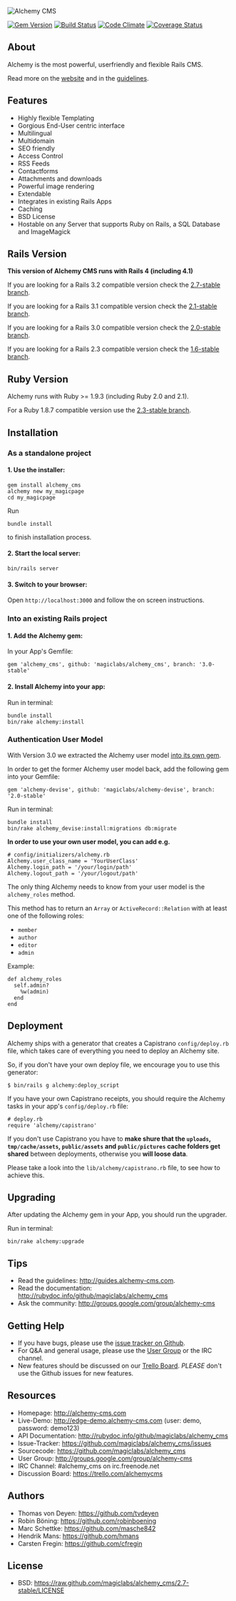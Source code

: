 ![Alchemy CMS](http://alchemy-cms.com/assets/alchemy_logo.svg)

[![Gem Version](https://badge.fury.io/rb/alchemy_cms.png)](http://badge.fury.io/rb/alchemy_cms)
[![Build Status](https://travis-ci.org/magiclabs/alchemy_cms.svg?branch=3.0-stable)](https://travis-ci.org/magiclabs/alchemy_cms) [![Code Climate](https://codeclimate.com/github/magiclabs/alchemy_cms.png)](https://codeclimate.com/github/magiclabs/alchemy_cms) [![Coverage Status](https://coveralls.io/repos/magiclabs/alchemy_cms/badge.png?branch=3.0-stable)](https://coveralls.io/r/magiclabs/alchemy_cms?branch=3.0-stable)

About
-----

Alchemy is the most powerful, userfriendly and flexible Rails CMS.

Read more on the [website](http://alchemy-cms.com) and in the [guidelines](http://guides.alchemy-cms.com).

Features
--------

- Highly flexible Templating
- Gorgious End-User centric interface
- Multilingual
- Multidomain
- SEO friendly
- Access Control
- RSS Feeds
- Contactforms
- Attachments and downloads
- Powerful image rendering
- Extendable
- Integrates in existing Rails Apps
- Caching
- BSD License
- Hostable on any Server that supports Ruby on Rails, a SQL Database and ImageMagick

Rails Version
-------------

**This version of Alchemy CMS runs with Rails 4 (including 4.1)**

If you are looking for a Rails 3.2 compatible version check the [2.7-stable branch](https://github.com/magiclabs/alchemy_cms/tree/2.7-stable).

If you are looking for a Rails 3.1 compatible version check the [2.1-stable branch](https://github.com/magiclabs/alchemy_cms/tree/2.1-stable).

If you are looking for a Rails 3.0 compatible version check the [2.0-stable branch](https://github.com/magiclabs/alchemy_cms/tree/2.0-stable).

If you are looking for a Rails 2.3 compatible version check the [1.6-stable branch](https://github.com/magiclabs/alchemy_cms/tree/1.6-stable).

Ruby Version
------------

Alchemy runs with Ruby >= 1.9.3 (including Ruby 2.0 and 2.1).

For a Ruby 1.8.7 compatible version use the [2.3-stable branch](https://github.com/magiclabs/alchemy_cms/tree/2.3-stable).


Installation
------------

### As a standalone project

#### 1. Use the installer:

    gem install alchemy_cms
    alchemy new my_magicpage
    cd my_magicpage

Run

    bundle install

to finish installation process.

#### 2. Start the local server:

    bin/rails server

#### 3. Switch to your browser:

Open `http://localhost:3000` and follow the on screen instructions.

### Into an existing Rails project

#### 1. Add the Alchemy gem:

In your App's Gemfile:

    gem 'alchemy_cms', github: 'magiclabs/alchemy_cms', branch: '3.0-stable'

#### 2. Install Alchemy into your app:

Run in terminal:

    bundle install
    bin/rake alchemy:install

### Authentication User Model

With Version 3.0 we extracted the Alchemy user model [into its own gem](https://github.com/magiclabs/alchemy-devise).

In order to get the former Alchemy user model back, add the following gem into your Gemfile:

    gem 'alchemy-devise', github: 'magiclabs/alchemy-devise', branch: '2.0-stable'

Run in terminal:

    bundle install
    bin/rake alchemy_devise:install:migrations db:migrate

**In order to use your own user model, you can add e.g.**

    # config/initializers/alchemy.rb
    Alchemy.user_class_name = 'YourUserClass'
    Alchemy.login_path = '/your/login/path'
    Alchemy.logout_path = '/your/logout/path'

The only thing Alchemy needs to know from your user model is the `alchemy_roles` method.

This method has to return an `Array` or `ActiveRecord::Relation` with at least one of the following roles:

* `member`
* `author`
* `editor`
* `admin`

Example:

    def alchemy_roles
      self.admin?
        %w(admin)
      end
    end

Deployment
----------

Alchemy ships with a generator that creates a Capistrano `config/deploy.rb` file, which
takes care of everything you need to deploy an Alchemy site.

So, if you don't have your own deploy file, we encourage you to use this generator:

    $ bin/rails g alchemy:deploy_script

If you have your own Capistrano receipts, you should require the Alchemy tasks in your app's `config/deploy.rb` file:

    # deploy.rb
    require 'alchemy/capistrano'

If you don't use Capistrano you have to **make shure that the `uploads`, `tmp/cache/assets`, `public/assets` and `public/pictures` cache folders get shared** between deployments, otherwise you **will loose data**.

Please take a look into the `lib/alchemy/capistrano.rb` file, to see how to achieve this.

Upgrading
---------

After updating the Alchemy gem in your App, you should run the upgrader.

Run in terminal:

    bin/rake alchemy:upgrade


Tips
-----

- Read the guidelines: http://guides.alchemy-cms.com.
- Read the documentation: http://rubydoc.info/github/magiclabs/alchemy_cms
- Ask the community: http://groups.google.com/group/alchemy-cms


Getting Help
------------

* If you have bugs, please use the [issue tracker on Github](https://github.com/magiclabs/alchemy_cms/issues).
* For Q&A and general usage, please use the [User Group](http://groups.google.com/group/alchemy-cms) or the IRC channel.
* New features should be discussed on our [Trello Board](https://trello.com/alchemycms). *PLEASE* don't use the Github issues for new features.


Resources
---------

* Homepage: <http://alchemy-cms.com>
* Live-Demo: <http://edge-demo.alchemy-cms.com> (user: demo, password: demo123)
* API Documentation: <http://rubydoc.info/github/magiclabs/alchemy_cms>
* Issue-Tracker: <https://github.com/magiclabs/alchemy_cms/issues>
* Sourcecode: <https://github.com/magiclabs/alchemy_cms>
* User Group: <http://groups.google.com/group/alchemy-cms>
* IRC Channel: #alchemy_cms on irc.freenode.net
* Discussion Board: <https://trello.com/alchemycms>

Authors
---------

* Thomas von Deyen: <https://github.com/tvdeyen>
* Robin Böning: <https://github.com/robinboening>
* Marc Schettke: <https://github.com/masche842>
* Hendrik Mans: <https://github.com/hmans>
* Carsten Fregin: <https://github.com/cfregin>

License
-------

* BSD: <https://raw.github.com/magiclabs/alchemy_cms/2.7-stable/LICENSE>
